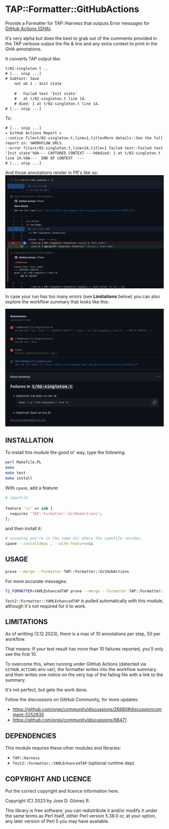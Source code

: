 TAP::Formatter::GitHubActions
=============================

Provide a Formatter for TAP::Harness that outputs Error messages for
[GitHub Actions (GHA)][0].

It's very alpha but does the best to grab out of the comments provided in the
TAP verbose output the file & line and any extra context to print in the
GHA annotations.

It converts TAP output like:
```
t/02-singleton.t .. 
# [... snip ...]
# Subtest: Save
    not ok 1 - Init state

    #   Failed test 'Init state'
    #   at t/02-singleton.t line 14.
    # died: 1 at t/02-singleton.t line 14.
# [... snip ...]
```

To:

```
# [... snip ...]
= GitHub Actions Report =
::notice file=t/02-singleton.t,line=1,title=More details::See the full report in: %WORKFLOW_URL%
::error file=t/02-singleton.t,line=14,title=1 failed test::Failed test 'Init state'%0A--- CAPTURED CONTEXT ---%0Adied: 1 at t/02-singleton.t line 14.%0A---  END OF CONTEXT  ---
# [... snip ...]
```

And those annotations render in PR's like so:
![github error annotation](./images/github-annotation-on-files.png)

In case your run has too many errors (see **Limitations** below) you can also
explore the workflow summary that looks like this:

![github workflow summary](./images/github-workflow-step-summary.png)


INSTALLATION
------------
To install this module the good ol' way, type the following:

```bash
perl Makefile.PL
make
make test
make install
```

With `cpanm`, add a feature:

```perl
# cpanfile

feature 'ci' => sub {
  requires 'TAP::Formatter::GitHubActions';
};
```

and then install it:

```bash
# assuming you're in the same dir where the cpanfile resides.
cpanm --installdeps . --with-feature=ci
```

USAGE
-----

```bash
prove --merge --formatter TAP::Formatter::GitHubActions
```

For more accurate messages:

```bash
T2_FORMATTER=YAMLEnhancedTAP prove --merge --formatter TAP::Formatter::GitHubActions
```

`Test2::Formatter::YAMLEnhancedTAP` is pulled automatically with this module,
although it's not required for it to work.

LIMITATIONS
-----------

As of writting (3.12.2023), there is a max of 10 annotations per step, 50 per
workflow.

That means: If your test result has more than 10 failures reported, you'll only
see the first 10.

To overcome this, when running under GitHub Actions (detected via
`GITHUB_ACTIONS` env var), the formatter writes into the workflow summary and
then writes one notice on the very top of the failing file with a link to the
summary.

It's not perfect, but gets the work done.

Follow the discussions on GitHub Community, for more updates:
- https://github.com/orgs/community/discussions/26680#discussioncomment-3252835
- https://github.com/orgs/community/discussions/68471


DEPENDENCIES
------------
This module requires these other modules and libraries:

  - `TAP::Harness`
  - `Test2::Formatter::YAMLEnhancedTAP` (optional runtime dep)

COPYRIGHT AND LICENCE
---------------------
Put the correct copyright and licence information here.

Copyright (C) 2023 by Jose D. Gómez R.

This library is free software; you can redistribute it and/or modify
it under the same terms as Perl itself, either Perl version 5.38.0 or,
at your option, any later version of Perl 5 you may have available.


[0]: https://docs.github.com/en/actions/using-workflows/workflow-commands-for-github-actions#setting-an-error-message
